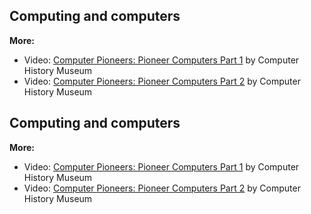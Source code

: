 
## Computing and computers


**More:**
- Video: [Computer Pioneers: Pioneer Computers Part 1](https://www.youtube.com/watch?v=qundvme1Tik) by Computer History Museum
- Video: [Computer Pioneers: Pioneer Computers Part 2](https://www.youtube.com/watch?v=wsirYCAocZk) by Computer History Museum

## Computing and computers


**More:**
- Video: [Computer Pioneers: Pioneer Computers Part 1](https://www.youtube.com/watch?v=qundvme1Tik) by Computer History Museum
- Video: [Computer Pioneers: Pioneer Computers Part 2](https://www.youtube.com/watch?v=wsirYCAocZk) by Computer History Museum

